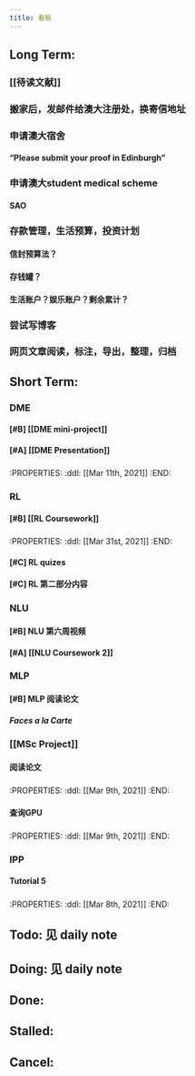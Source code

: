 ```yaml
---
title: 看板
---
```


## Long Term:
### [[待读文献]]
### 搬家后，发邮件给澳大注册处，换寄信地址
### 申请澳大宿舍
#### “Please submit your proof in Edinburgh”
### 申请澳大student medical scheme
#### SAO
### 存款管理，生活预算，投资计划
#### 信封预算法？
#### 存钱罐？
#### 生活账户？娱乐账户？剩余累计？
### 尝试写博客
### 网页文章阅读，标注，导出，整理，归档
###
## Short Term:
### DME
#### [#B] [[DME mini-project]]
#### [#A] [[DME Presentation]]
#####
:PROPERTIES:
:ddl: [[Mar 11th, 2021]]
:END:
### RL
#### [#B] [[RL Coursework]]
#####
:PROPERTIES:
:ddl: [[Mar 31st, 2021]]
:END:
#### [#C] RL quizes
#### [#C] RL 第二部分内容
### NLU
#### [#B] NLU 第六周视频
#### [#A] [[NLU Coursework 2]]
### MLP
#### [#B] MLP 阅读论文
##### Faces a la Carte
### [[MSc Project]]
#### 阅读论文
#####
:PROPERTIES:
:ddl: [[Mar 9th, 2021]]
:END:
#### 查询GPU
#####
:PROPERTIES:
:ddl: [[Mar 9th, 2021]]
:END:
### IPP
#### Tutorial 5
#####
:PROPERTIES:
:ddl: [[Mar 8th, 2021]]
:END:
## Todo: 见 daily note
## Doing: 见 daily note
## Done:
###
## Stalled:
###
## Cancel:
###